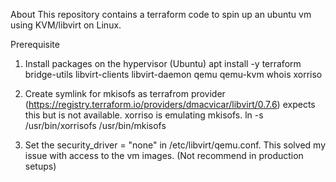 About
This repository contains a terraform code to spin up an ubuntu vm using KVM/libvirt on Linux.

Prerequisite
1. Install packages on the hypervisor (Ubuntu) 
apt install -y terraform bridge-utils libvirt-clients libvirt-daemon qemu qemu-kvm whois xorriso

2. Create symlink for mkisofs as terrafrom provider (https://registry.terraform.io/providers/dmacvicar/libvirt/0.7.6) expects this but is not available. xorriso is emulating mkisofs.
ln -s /usr/bin/xorrisofs /usr/bin/mkisofs

3. Set the security_driver = "none" in /etc/libvirt/qemu.conf. This solved my issue with access to the vm images. (Not recommend in production setups)



